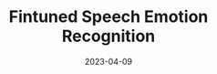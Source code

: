 ---
title: "Fintuned Speech Emotion Recognition"
description: "Fine tuned a ResNet image classifer on the speech emotion recongition task."
date: 2023-04-09
url: "https://github.com/ahadjawaid/ser"
img: "assets/img/ser.png"
---